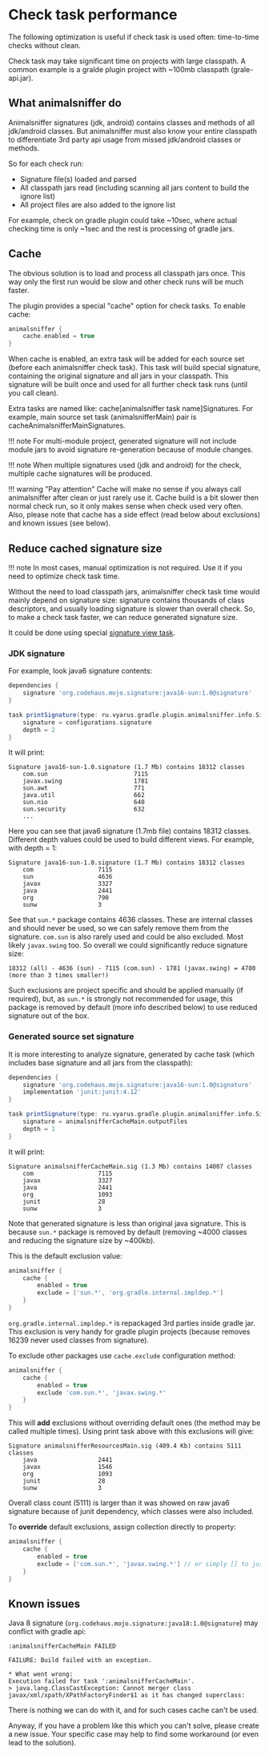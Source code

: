 # Check task performance

The following optimization is useful if check task is used often: time-to-time 
checks without clean.

Check task may take significant time on projects with large classpath. 
A common example is a gralde plugin project with ~100mb classpath (grale-api.jar).

## What animalsniffer do

Animalsniffer signatures (jdk, android) contains classes and methods of all 
jdk/android classes. But animalsniffer must also know your entire classpath to 
differentiate 3rd party api usage from missed jdk/android classes or methods.

So for each check run:

* Signature file(s) loaded and parsed
* All classpath jars read (including scanning all jars content to build the ignore list)
* All project files are also added to the ignore list

For example, check on gradle plugin could take ~10sec, where actual checking time is 
only ~1sec and the rest is processing of gradle jars.

## Cache

The obvious solution is to load and process all classpath jars once. 
This way only the first run would be slow and other check runs will be much faster.

The plugin provides a special "cache" option for check tasks. To enable cache:

```groovy
animalsniffer {
    cache.enabled = true
}
```

When cache is enabled, an extra task will be added for each source set (before 
each animalsniffer check task). This task will build special signature, containing 
the original signature and all jars in your classpath. This signature will be built 
once and used for all further check task runs (until you call clean).

Extra tasks are named like: cache[animalsniffer task name]Signatures. 
For example, main source set task (animalsnifferMain) pair is cacheAnimalsnifferMainSignatures.

!!! note
    For multi-module project, generated signature will not include module jars to avoid
    signature re-generation because of module changes.

!!! note 
    When multiple signatures used (jdk and android) for the check, multiple 
    cache signatures will be produced.


!!! warning "Pay attention"
    Cache will make no sense if you always call animalsniffer after clean or just rarely use it.
    Cache build is a bit slower then normal check run, so it only makes sense when check used very often.
    Also, please note that cache has a side effect (read below about exclusions) and known issues (see below).

## Reduce cached signature size

!!! note
    In most cases, manual optimization is not required. Use it if you need to 
    optimize check task time.

Without the need to load classpath jars, animalsniffer check task time would mainly 
depend on signature size: signature contains thousands of class descriptors, and 
usually loading signature is slower than overall check. So, to make a check task 
faster, we can reduce generated signature size.

It could be done using special [signature view task](view.md).

### JDK signature

For example, look java6 signature contents:

```groovy
dependencies {
    signature 'org.codehaus.mojo.signature:java16-sun:1.0@signature'
}

task printSignature(type: ru.vyarus.gradle.plugin.animalsniffer.info.SignatureInfoTask) {
    signature = configurations.signature
    depth = 2
}
```

It will print:

```
Signature java16-sun-1.0.signature (1.7 Mb) contains 18312 classes
	com.sun                        7115
	javax.swing                    1781
	sun.awt                        771
	java.util                      662
	sun.nio                        640
	sun.security                   632
	...
```

Here you can see that java6 signature (1.7mb file) contains 18312 classes. Different
depth values could be used to build different views. For example, with depth = 1:

```
Signature java16-sun-1.0.signature (1.7 Mb) contains 18312 classes
	com                  7115
	sun                  4636
	javax                3327
	java                 2441
	org                  790
	sunw                 3
```

See that `sun.*` package contains 4636 classes. These are internal classes and should never be used,
so we can safely remove them from the signature. `com.sun` is also rarely used and could be also excluded.
Most likely `javax.swing` too. So overall we could significantly reduce signature size:

```
18312 (all) - 4636 (sun) - 7115 (com.sun) - 1781 (javax.swing) = 4780 (more than 3 times smaller!)
```

Such exclusions are project specific and should be applied manually (if required), but,
as `sun.*` is strongly not recommended for usage, this package is removed by default (more info described below)
to use reduced signature out of the box.

### Generated source set signature

It is more interesting to analyze signature, generated by cache task (which includes base signature and all jars from the classpath):

```groovy
dependencies {
    signature 'org.codehaus.mojo.signature:java16-sun:1.0@signature'
    implementation 'junit:junit:4.12'
}

task printSignature(type: ru.vyarus.gradle.plugin.animalsniffer.info.SignatureInfoTask) {
    signature = animalsnifferCacheMain.outputFiles
    depth = 1
}
```

It will print:

```
Signature animalsnifferCacheMain.sig (1.3 Mb) contains 14007 classes
	com                  7115
	javax                3327
	java                 2441
	org                  1093
	junit                28
	sunw                 3
```

Note that generated signature is less than original java signature. This is because `sun.*` package
is removed by default (removing ~4000 classes and reducing the signature size by ~400kb).

This is the default exclusion value:

```groovy
animalsniffer {
    cache {
        enabled = true
        exclude = ['sun.*', 'org.gradle.internal.impldep.*']
    }
}
```

`org.gradle.internal.impldep.*` is repackaged 3rd parties inside gradle jar. This exclusion
is very handy for gradle plugin projects (because removes 16239 never used classes from signature).

To exclude other packages use `cache.exclude` configuration method:

```groovy
animalsniffer {
    cache {
        enabled = true
        exclude 'com.sun.*', 'javax.swing.*'
    }
}
```

This will **add** exclusions without overriding default ones (the method may be called multiple times).
Using print task above with this exclusions will give:

```
Signature animalsnifferResourcesMain.sig (409.4 Kb) contains 5111 classes
	java                 2441
	javax                1546
	org                  1093
	junit                28
	sunw                 3
```

Overall class count (5111) is larger than it was showed on raw java6 signature because of
junit dependency, which classes were also included.


To **override** default exclusions, assign collection directly to property:

```groovy
animalsniffer {
    cache {
        enabled = true
        exclude = ['com.sun.*', 'javax.swing.*'] // or simply [] to just remove defaults
    }
}
```

## Known issues

Java 8 signature (`org.codehaus.mojo.signature:java18:1.0@signature`) may conflict with
gradle api:

```
:animalsnifferCacheMain FAILED

FAILURE: Build failed with an exception.

* What went wrong:
Execution failed for task ':animalsnifferCacheMain'.
> java.lang.ClassCastException: Cannot merger class javax/xml/xpath/XPathFactoryFinder$1 as it has changed superclass:
```

There is nothing we can do with it, and for such cases cache can't be used.

Anyway, if you have a problem like this which you can't solve, please create a new issue.
Your specific case may help to find some workaround (or even lead to the solution).